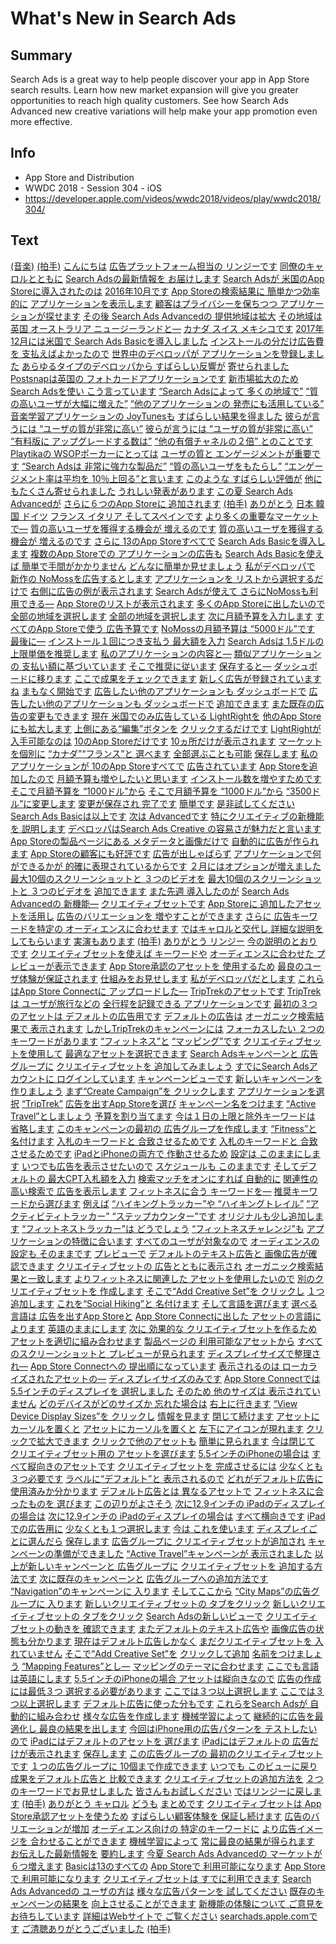 # What's New in Search Ads

## Summary
Search Ads is a great way to help people discover your app in App Store search results. Learn how new market expansion will give you greater opportunities to reach high quality customers. See how Search Ads Advanced new creative variations will help make your app promotion even more effective.

## Info
* App Store and Distribution
* WWDC 2018 - Session 304 - iOS
* https://developer.apple.com/videos/wwdc2018/videos/play/wwdc2018/304/

## Text
 [(音楽)](https://developer.apple.com/videos/wwdc2018/videos/play/wwdc2018/304/?time=7) [(拍手)](https://developer.apple.com/videos/wwdc2018/videos/play/wwdc2018/304/?time=18) [こんにちは](https://developer.apple.com/videos/wwdc2018/videos/play/wwdc2018/304/?time=21) [広告プラットフォーム担当の
リンジーです](https://developer.apple.com/videos/wwdc2018/videos/play/wwdc2018/304/?time=24) [同僚のキャロルとともに](https://developer.apple.com/videos/wwdc2018/videos/play/wwdc2018/304/?time=26) [Search Adsの最新情報を
お届けします](https://developer.apple.com/videos/wwdc2018/videos/play/wwdc2018/304/?time=29) [Search Adsが
米国のApp Storeに導入されたのは](https://developer.apple.com/videos/wwdc2018/videos/play/wwdc2018/304/?time=34) [2016年10月です](https://developer.apple.com/videos/wwdc2018/videos/play/wwdc2018/304/?time=37) [App Storeの検索結果に
簡単かつ効率的に](https://developer.apple.com/videos/wwdc2018/videos/play/wwdc2018/304/?time=39) [アプリケーションを表示します](https://developer.apple.com/videos/wwdc2018/videos/play/wwdc2018/304/?time=42) [顧客はプライバシーを保ちつつ
アプリケーションが探せます](https://developer.apple.com/videos/wwdc2018/videos/play/wwdc2018/304/?time=45) [その後 Search Ads Advancedの
提供地域は拡大](https://developer.apple.com/videos/wwdc2018/videos/play/wwdc2018/304/?time=52) [その地域は英国 オーストラリア
ニュージーランドと―](https://developer.apple.com/videos/wwdc2018/videos/play/wwdc2018/304/?time=56) [カナダ スイス メキシコです](https://developer.apple.com/videos/wwdc2018/videos/play/wwdc2018/304/?time=60) [2017年12月には米国で
Search Ads Basicを導入しました](https://developer.apple.com/videos/wwdc2018/videos/play/wwdc2018/304/?time=66) [インストールの分だけ広告費を
支払えばよかったので](https://developer.apple.com/videos/wwdc2018/videos/play/wwdc2018/304/?time=72) [世界中のデベロッパが
アプリケーションを登録しました](https://developer.apple.com/videos/wwdc2018/videos/play/wwdc2018/304/?time=77) [あらゆるタイプのデベロッパから
すばらしい反響が](https://developer.apple.com/videos/wwdc2018/videos/play/wwdc2018/304/?time=83) [寄せられました](https://developer.apple.com/videos/wwdc2018/videos/play/wwdc2018/304/?time=86) [Postsnapは英国の
フォトカードアプリケーションです](https://developer.apple.com/videos/wwdc2018/videos/play/wwdc2018/304/?time=90) [新市場拡大のため](https://developer.apple.com/videos/wwdc2018/videos/play/wwdc2018/304/?time=94) [Search Adsを使い
こう言っています](https://developer.apple.com/videos/wwdc2018/videos/play/wwdc2018/304/?time=96) [“Search Adsによって
多くの地域で”](https://developer.apple.com/videos/wwdc2018/videos/play/wwdc2018/304/?time=99) [“質の高いユーザが大幅に増えた”](https://developer.apple.com/videos/wwdc2018/videos/play/wwdc2018/304/?time=102) [“他のアプリケーションの
発売にも活用している”](https://developer.apple.com/videos/wwdc2018/videos/play/wwdc2018/304/?time=106) [音楽学習アプリケーションの
JoyTunesも](https://developer.apple.com/videos/wwdc2018/videos/play/wwdc2018/304/?time=113) [すばらしい結果を得ました](https://developer.apple.com/videos/wwdc2018/videos/play/wwdc2018/304/?time=116) [彼らが言うには
“ユーザの質が非常に高い”](https://developer.apple.com/videos/wwdc2018/videos/play/wwdc2018/304/?time=118) [彼らが言うには
“ユーザの質が非常に高い”](https://developer.apple.com/videos/wwdc2018/videos/play/wwdc2018/304/?time=118) [“有料版に
アップグレードする数は”](https://developer.apple.com/videos/wwdc2018/videos/play/wwdc2018/304/?time=121) [“他の有償チャネルの２倍”
とのことです](https://developer.apple.com/videos/wwdc2018/videos/play/wwdc2018/304/?time=125) [Playtikaの
WSOPポーカーにとっては](https://developer.apple.com/videos/wwdc2018/videos/play/wwdc2018/304/?time=130) [ユーザの質と
エンゲージメントが重要です](https://developer.apple.com/videos/wwdc2018/videos/play/wwdc2018/304/?time=133) [“Search Adsは
非常に強力な製品だ”](https://developer.apple.com/videos/wwdc2018/videos/play/wwdc2018/304/?time=136) [“質の高いユーザをもたらし”](https://developer.apple.com/videos/wwdc2018/videos/play/wwdc2018/304/?time=140) [“エンゲージメント率は平均を
10％上回る”と言います](https://developer.apple.com/videos/wwdc2018/videos/play/wwdc2018/304/?time=142) [このような すばらしい評価が](https://developer.apple.com/videos/wwdc2018/videos/play/wwdc2018/304/?time=148) [他にもたくさん寄せられました](https://developer.apple.com/videos/wwdc2018/videos/play/wwdc2018/304/?time=151) [うれしい発表があります](https://developer.apple.com/videos/wwdc2018/videos/play/wwdc2018/304/?time=156) [この夏 Search Ads Advancedが](https://developer.apple.com/videos/wwdc2018/videos/play/wwdc2018/304/?time=159) [さらに６つのApp Storeに
追加されます](https://developer.apple.com/videos/wwdc2018/videos/play/wwdc2018/304/?time=161) [(拍手)](https://developer.apple.com/videos/wwdc2018/videos/play/wwdc2018/304/?time=165) [ありがとう](https://developer.apple.com/videos/wwdc2018/videos/play/wwdc2018/304/?time=167) [日本 韓国 ドイツ](https://developer.apple.com/videos/wwdc2018/videos/play/wwdc2018/304/?time=169) [フランス イタリア
そしてスペインです](https://developer.apple.com/videos/wwdc2018/videos/play/wwdc2018/304/?time=172) [より多くの重要なマーケットで―](https://developer.apple.com/videos/wwdc2018/videos/play/wwdc2018/304/?time=174) [質の高いユーザを獲得する機会が
増えるのです](https://developer.apple.com/videos/wwdc2018/videos/play/wwdc2018/304/?time=178) [質の高いユーザを獲得する機会が
増えるのです](https://developer.apple.com/videos/wwdc2018/videos/play/wwdc2018/304/?time=178) [さらに 13のApp Storeすべてで](https://developer.apple.com/videos/wwdc2018/videos/play/wwdc2018/304/?time=184) [Search Ads Basicを導入します](https://developer.apple.com/videos/wwdc2018/videos/play/wwdc2018/304/?time=188) [複数のApp Storeでの
アプリケーションの広告も](https://developer.apple.com/videos/wwdc2018/videos/play/wwdc2018/304/?time=195) [Search Ads Basicを使えば
簡単で手間がかかりません](https://developer.apple.com/videos/wwdc2018/videos/play/wwdc2018/304/?time=200) [どんなに簡単か見せましょう](https://developer.apple.com/videos/wwdc2018/videos/play/wwdc2018/304/?time=206) [私がデベロッパで](https://developer.apple.com/videos/wwdc2018/videos/play/wwdc2018/304/?time=210) [新作の NoMossを広告するとします](https://developer.apple.com/videos/wwdc2018/videos/play/wwdc2018/304/?time=212) [アプリケーションを
リストから選択するだけで](https://developer.apple.com/videos/wwdc2018/videos/play/wwdc2018/304/?time=216) [右側に広告の例が表示されます](https://developer.apple.com/videos/wwdc2018/videos/play/wwdc2018/304/?time=222) [Search Adsが使えて
さらにNoMossも利用できる―](https://developer.apple.com/videos/wwdc2018/videos/play/wwdc2018/304/?time=226) [App Storeのリストが表示されます](https://developer.apple.com/videos/wwdc2018/videos/play/wwdc2018/304/?time=230) [多くのApp Storeに出したいので](https://developer.apple.com/videos/wwdc2018/videos/play/wwdc2018/304/?time=235) [全部の地域を選択します](https://developer.apple.com/videos/wwdc2018/videos/play/wwdc2018/304/?time=238) [全部の地域を選択します](https://developer.apple.com/videos/wwdc2018/videos/play/wwdc2018/304/?time=238) [次に月額予算を入力します](https://developer.apple.com/videos/wwdc2018/videos/play/wwdc2018/304/?time=243) [すべてのApp Storeで使う
広告予算です](https://developer.apple.com/videos/wwdc2018/videos/play/wwdc2018/304/?time=246) [NoMossの月額予算は
“5000ドル”です](https://developer.apple.com/videos/wwdc2018/videos/play/wwdc2018/304/?time=251) [最後に―](https://developer.apple.com/videos/wwdc2018/videos/play/wwdc2018/304/?time=256) [インストール１回につき支払う
最大額を入力](https://developer.apple.com/videos/wwdc2018/videos/play/wwdc2018/304/?time=258) [Search Adsは
1.5ドルの上限単価を推奨します](https://developer.apple.com/videos/wwdc2018/videos/play/wwdc2018/304/?time=263) [私のアプリケーションの内容と―](https://developer.apple.com/videos/wwdc2018/videos/play/wwdc2018/304/?time=268) [類似アプリケーションの
支払い額に基づいています](https://developer.apple.com/videos/wwdc2018/videos/play/wwdc2018/304/?time=270) [そこで推奨に従います](https://developer.apple.com/videos/wwdc2018/videos/play/wwdc2018/304/?time=274) [保存すると―](https://developer.apple.com/videos/wwdc2018/videos/play/wwdc2018/304/?time=277) [ダッシュボードに移ります](https://developer.apple.com/videos/wwdc2018/videos/play/wwdc2018/304/?time=280) [ここで成果をチェックできます](https://developer.apple.com/videos/wwdc2018/videos/play/wwdc2018/304/?time=282) [新しく広告が登録されていますね](https://developer.apple.com/videos/wwdc2018/videos/play/wwdc2018/304/?time=288) [まもなく開始です](https://developer.apple.com/videos/wwdc2018/videos/play/wwdc2018/304/?time=292) [広告したい他のアプリケーションも
ダッシュボードで](https://developer.apple.com/videos/wwdc2018/videos/play/wwdc2018/304/?time=297) [広告したい他のアプリケーションも
ダッシュボードで](https://developer.apple.com/videos/wwdc2018/videos/play/wwdc2018/304/?time=297) [追加できます](https://developer.apple.com/videos/wwdc2018/videos/play/wwdc2018/304/?time=301) [また既存の広告の変更もできます](https://developer.apple.com/videos/wwdc2018/videos/play/wwdc2018/304/?time=302) [現在 米国でのみ広告している
LightRightを](https://developer.apple.com/videos/wwdc2018/videos/play/wwdc2018/304/?time=307) [他のApp Storeにも拡大します](https://developer.apple.com/videos/wwdc2018/videos/play/wwdc2018/304/?time=311) [上側にある“編集”ボタンを](https://developer.apple.com/videos/wwdc2018/videos/play/wwdc2018/304/?time=314) [クリックするだけです](https://developer.apple.com/videos/wwdc2018/videos/play/wwdc2018/304/?time=317) [LightRightが入手可能なのは](https://developer.apple.com/videos/wwdc2018/videos/play/wwdc2018/304/?time=320) [10のApp Storeだけです](https://developer.apple.com/videos/wwdc2018/videos/play/wwdc2018/304/?time=323) [10ヵ所だけが表示されます](https://developer.apple.com/videos/wwdc2018/videos/play/wwdc2018/304/?time=326) [マーケットを個別に](https://developer.apple.com/videos/wwdc2018/videos/play/wwdc2018/304/?time=329) [“カナダ”“フランス”と
選べます](https://developer.apple.com/videos/wwdc2018/videos/play/wwdc2018/304/?time=332) [全部選ぶことも可能](https://developer.apple.com/videos/wwdc2018/videos/play/wwdc2018/304/?time=334) [保存します](https://developer.apple.com/videos/wwdc2018/videos/play/wwdc2018/304/?time=337) [私のアプリケーションが
10のApp Storeすべてで](https://developer.apple.com/videos/wwdc2018/videos/play/wwdc2018/304/?time=341) [広告されています](https://developer.apple.com/videos/wwdc2018/videos/play/wwdc2018/304/?time=344) [App Storeを追加したので](https://developer.apple.com/videos/wwdc2018/videos/play/wwdc2018/304/?time=350) [月額予算も増やしたいと思います](https://developer.apple.com/videos/wwdc2018/videos/play/wwdc2018/304/?time=353) [インストール数を増やすためです](https://developer.apple.com/videos/wwdc2018/videos/play/wwdc2018/304/?time=356) [そこで月額予算を
“1000ドル”から](https://developer.apple.com/videos/wwdc2018/videos/play/wwdc2018/304/?time=358) [そこで月額予算を
“1000ドル”から](https://developer.apple.com/videos/wwdc2018/videos/play/wwdc2018/304/?time=358) [“3500ドル”に変更します](https://developer.apple.com/videos/wwdc2018/videos/play/wwdc2018/304/?time=362) [変更が保存され 完了です](https://developer.apple.com/videos/wwdc2018/videos/play/wwdc2018/304/?time=367) [簡単です](https://developer.apple.com/videos/wwdc2018/videos/play/wwdc2018/304/?time=371) [是非試してください](https://developer.apple.com/videos/wwdc2018/videos/play/wwdc2018/304/?time=372) [Search Ads Basicは以上です](https://developer.apple.com/videos/wwdc2018/videos/play/wwdc2018/304/?time=376) [次は Advancedです](https://developer.apple.com/videos/wwdc2018/videos/play/wwdc2018/304/?time=379) [特にクリエイティブの新機能を
説明します](https://developer.apple.com/videos/wwdc2018/videos/play/wwdc2018/304/?time=381) [デベロッパはSearch Ads Creative
の容易さが魅力だと言います](https://developer.apple.com/videos/wwdc2018/videos/play/wwdc2018/304/?time=388) [App Storeの製品ページにある
メタデータと画像だけで](https://developer.apple.com/videos/wwdc2018/videos/play/wwdc2018/304/?time=391) [自動的に広告が作られます](https://developer.apple.com/videos/wwdc2018/videos/play/wwdc2018/304/?time=396) [App Storeの顧客にも好評です](https://developer.apple.com/videos/wwdc2018/videos/play/wwdc2018/304/?time=400) [広告が出しゃばらず](https://developer.apple.com/videos/wwdc2018/videos/play/wwdc2018/304/?time=403) [アプリケーションで何ができるかが
的確に表現されているからです](https://developer.apple.com/videos/wwdc2018/videos/play/wwdc2018/304/?time=405) [２月にはオプションが増えました](https://developer.apple.com/videos/wwdc2018/videos/play/wwdc2018/304/?time=412) [最大10個のスクリーンショットと
３つのビデオを](https://developer.apple.com/videos/wwdc2018/videos/play/wwdc2018/304/?time=416) [最大10個のスクリーンショットと
３つのビデオを](https://developer.apple.com/videos/wwdc2018/videos/play/wwdc2018/304/?time=416) [追加できます](https://developer.apple.com/videos/wwdc2018/videos/play/wwdc2018/304/?time=420) [また先週 導入したのが](https://developer.apple.com/videos/wwdc2018/videos/play/wwdc2018/304/?time=423) [Search Ads Advancedの
新機能―](https://developer.apple.com/videos/wwdc2018/videos/play/wwdc2018/304/?time=426) [クリエイティブセットです](https://developer.apple.com/videos/wwdc2018/videos/play/wwdc2018/304/?time=429) [App Storeに
追加したアセットを活用し](https://developer.apple.com/videos/wwdc2018/videos/play/wwdc2018/304/?time=430) [広告のバリエーションを
増やすことができます](https://developer.apple.com/videos/wwdc2018/videos/play/wwdc2018/304/?time=434) [さらに 広告キーワードを特定の
オーディエンスに合わせます](https://developer.apple.com/videos/wwdc2018/videos/play/wwdc2018/304/?time=438) [ではキャロルと交代し
詳細な説明をしてもらいます](https://developer.apple.com/videos/wwdc2018/videos/play/wwdc2018/304/?time=444) [実演もあります](https://developer.apple.com/videos/wwdc2018/videos/play/wwdc2018/304/?time=449) [(拍手)](https://developer.apple.com/videos/wwdc2018/videos/play/wwdc2018/304/?time=451) [ありがとう リンジー](https://developer.apple.com/videos/wwdc2018/videos/play/wwdc2018/304/?time=459) [今の説明のとおりです](https://developer.apple.com/videos/wwdc2018/videos/play/wwdc2018/304/?time=462) [クリエイティブセットを使えば
キーワードや](https://developer.apple.com/videos/wwdc2018/videos/play/wwdc2018/304/?time=465) [オーディエンスに合わせた
プレビューが表示できます](https://developer.apple.com/videos/wwdc2018/videos/play/wwdc2018/304/?time=468) [App Store承認のアセットを
使用するため](https://developer.apple.com/videos/wwdc2018/videos/play/wwdc2018/304/?time=473) [最良のユーザ体験が保証されます](https://developer.apple.com/videos/wwdc2018/videos/play/wwdc2018/304/?time=476) [仕組みをお見せします](https://developer.apple.com/videos/wwdc2018/videos/play/wwdc2018/304/?time=480) [私がデベロッパだとします](https://developer.apple.com/videos/wwdc2018/videos/play/wwdc2018/304/?time=483) [これらはApp Store Connectに
アップロードした―](https://developer.apple.com/videos/wwdc2018/videos/play/wwdc2018/304/?time=486) [TripTrekのアセットです](https://developer.apple.com/videos/wwdc2018/videos/play/wwdc2018/304/?time=489) [TripTrekは
ユーザが旅行などの](https://developer.apple.com/videos/wwdc2018/videos/play/wwdc2018/304/?time=492) [全行程を記録できる
アプリケーションです](https://developer.apple.com/videos/wwdc2018/videos/play/wwdc2018/304/?time=495) [最初の３つのアセットは
デフォルトの広告用です](https://developer.apple.com/videos/wwdc2018/videos/play/wwdc2018/304/?time=500) [デフォルトの広告は](https://developer.apple.com/videos/wwdc2018/videos/play/wwdc2018/304/?time=504) [オーガニック検索結果で
表示されます](https://developer.apple.com/videos/wwdc2018/videos/play/wwdc2018/304/?time=506) [しかしTripTrekのキャンペーンには](https://developer.apple.com/videos/wwdc2018/videos/play/wwdc2018/304/?time=508) [フォーカスしたい
２つのキーワードがあります](https://developer.apple.com/videos/wwdc2018/videos/play/wwdc2018/304/?time=511) [“フィットネス”と](https://developer.apple.com/videos/wwdc2018/videos/play/wwdc2018/304/?time=516) [“マッピング”です](https://developer.apple.com/videos/wwdc2018/videos/play/wwdc2018/304/?time=519) [クリエイティブセットを使用して](https://developer.apple.com/videos/wwdc2018/videos/play/wwdc2018/304/?time=523) [最適なアセットを選択できます](https://developer.apple.com/videos/wwdc2018/videos/play/wwdc2018/304/?time=525) [Search Adsキャンペーンと
広告グループに](https://developer.apple.com/videos/wwdc2018/videos/play/wwdc2018/304/?time=528) [クリエイティブセットを
追加してみましょう](https://developer.apple.com/videos/wwdc2018/videos/play/wwdc2018/304/?time=531) [すでにSearch Adsアカウントに
ログインしています](https://developer.apple.com/videos/wwdc2018/videos/play/wwdc2018/304/?time=546) [キャンペーンビューです](https://developer.apple.com/videos/wwdc2018/videos/play/wwdc2018/304/?time=550) [新しいキャンペーンを作りましょう](https://developer.apple.com/videos/wwdc2018/videos/play/wwdc2018/304/?time=552) [まず“Create Campaign”を
クリックします](https://developer.apple.com/videos/wwdc2018/videos/play/wwdc2018/304/?time=557) [アプリケーションを選択](https://developer.apple.com/videos/wwdc2018/videos/play/wwdc2018/304/?time=562) [“TripTrek”](https://developer.apple.com/videos/wwdc2018/videos/play/wwdc2018/304/?time=564) [広告を出すApp Storeを選び](https://developer.apple.com/videos/wwdc2018/videos/play/wwdc2018/304/?time=567) [キャンペーン名をつけます](https://developer.apple.com/videos/wwdc2018/videos/play/wwdc2018/304/?time=570) [“Active Travel”としましょう](https://developer.apple.com/videos/wwdc2018/videos/play/wwdc2018/304/?time=573) [予算を割り当てます](https://developer.apple.com/videos/wwdc2018/videos/play/wwdc2018/304/?time=582) [今は１日の上限と除外キーワードは
省略します](https://developer.apple.com/videos/wwdc2018/videos/play/wwdc2018/304/?time=584) [このキャンペーンの最初の
広告グループを作成します](https://developer.apple.com/videos/wwdc2018/videos/play/wwdc2018/304/?time=591) [“Fitness”と名付けます](https://developer.apple.com/videos/wwdc2018/videos/play/wwdc2018/304/?time=595) [入札のキーワードと
合致させるためです](https://developer.apple.com/videos/wwdc2018/videos/play/wwdc2018/304/?time=598) [入札のキーワードと
合致させるためです](https://developer.apple.com/videos/wwdc2018/videos/play/wwdc2018/304/?time=598) [iPadとiPhoneの両方で
作動させるため](https://developer.apple.com/videos/wwdc2018/videos/play/wwdc2018/304/?time=602) [設定は このままにします](https://developer.apple.com/videos/wwdc2018/videos/play/wwdc2018/304/?time=606) [いつでも広告を表示させたいので](https://developer.apple.com/videos/wwdc2018/videos/play/wwdc2018/304/?time=609) [スケジュールも このままです](https://developer.apple.com/videos/wwdc2018/videos/play/wwdc2018/304/?time=613) [そしてデフォルトの
最大CPT入札額を入力](https://developer.apple.com/videos/wwdc2018/videos/play/wwdc2018/304/?time=616) [検索マッチをオンにすれば
自動的に](https://developer.apple.com/videos/wwdc2018/videos/play/wwdc2018/304/?time=623) [関連性の高い検索で
広告を表示します](https://developer.apple.com/videos/wwdc2018/videos/play/wwdc2018/304/?time=626) [フィットネスに合う
キーワードを―](https://developer.apple.com/videos/wwdc2018/videos/play/wwdc2018/304/?time=631) [推奨キーワードから選びます](https://developer.apple.com/videos/wwdc2018/videos/play/wwdc2018/304/?time=635) [例えば](https://developer.apple.com/videos/wwdc2018/videos/play/wwdc2018/304/?time=638) [“ハイキングトラッカー”や
“ハイキングトレイル”](https://developer.apple.com/videos/wwdc2018/videos/play/wwdc2018/304/?time=639) [“アクティビティトラッカー”
“ステップカウンター”です](https://developer.apple.com/videos/wwdc2018/videos/play/wwdc2018/304/?time=643) [オリジナルも少し追加します](https://developer.apple.com/videos/wwdc2018/videos/play/wwdc2018/304/?time=646) [“フィットネストラッカー”は
どうでしょう](https://developer.apple.com/videos/wwdc2018/videos/play/wwdc2018/304/?time=648) [“フィットネスチャレンジ”も](https://developer.apple.com/videos/wwdc2018/videos/play/wwdc2018/304/?time=651) [アプリケーションの特徴に合います](https://developer.apple.com/videos/wwdc2018/videos/play/wwdc2018/304/?time=654) [すべてのユーザが対象なので](https://developer.apple.com/videos/wwdc2018/videos/play/wwdc2018/304/?time=660) [オーディエンスの設定も
そのままです](https://developer.apple.com/videos/wwdc2018/videos/play/wwdc2018/304/?time=662) [プレビューで](https://developer.apple.com/videos/wwdc2018/videos/play/wwdc2018/304/?time=669) [デフォルトのテキスト広告と
画像広告が確認できます](https://developer.apple.com/videos/wwdc2018/videos/play/wwdc2018/304/?time=671) [クリエイティブセットの
広告とともに表示され](https://developer.apple.com/videos/wwdc2018/videos/play/wwdc2018/304/?time=675) [オーガニック検索結果と一致します](https://developer.apple.com/videos/wwdc2018/videos/play/wwdc2018/304/?time=678) [よりフィットネスに関連した
アセットを使用したいので](https://developer.apple.com/videos/wwdc2018/videos/play/wwdc2018/304/?time=684) [別のクリエイティブセットを
作成します](https://developer.apple.com/videos/wwdc2018/videos/play/wwdc2018/304/?time=690) [そこで“Add Creative Set”を
クリックし](https://developer.apple.com/videos/wwdc2018/videos/play/wwdc2018/304/?time=692) [１つ追加します](https://developer.apple.com/videos/wwdc2018/videos/play/wwdc2018/304/?time=696) [これを“Social Hiking”と
名付けます](https://developer.apple.com/videos/wwdc2018/videos/play/wwdc2018/304/?time=700) [そして言語を選びます](https://developer.apple.com/videos/wwdc2018/videos/play/wwdc2018/304/?time=705) [選べる言語は
広告を出すApp Storeと](https://developer.apple.com/videos/wwdc2018/videos/play/wwdc2018/304/?time=708) [App Store Connectに出した
アセットの言語によります](https://developer.apple.com/videos/wwdc2018/videos/play/wwdc2018/304/?time=712) [英語のままにします](https://developer.apple.com/videos/wwdc2018/videos/play/wwdc2018/304/?time=717) [次に 効果的な
クリエイティブセットを作るため](https://developer.apple.com/videos/wwdc2018/videos/play/wwdc2018/304/?time=720) [アセットを適切に組み合わせます](https://developer.apple.com/videos/wwdc2018/videos/play/wwdc2018/304/?time=723) [製品ページの
利用可能なアセットから](https://developer.apple.com/videos/wwdc2018/videos/play/wwdc2018/304/?time=727) [すべてのスクリーンショットと
プレビューが見られます](https://developer.apple.com/videos/wwdc2018/videos/play/wwdc2018/304/?time=730) [ディスプレイサイズで整理され―](https://developer.apple.com/videos/wwdc2018/videos/play/wwdc2018/304/?time=734) [App Store Connectへの
提出順になっています](https://developer.apple.com/videos/wwdc2018/videos/play/wwdc2018/304/?time=739) [表示されるのは
ローカライズされたアセットの―](https://developer.apple.com/videos/wwdc2018/videos/play/wwdc2018/304/?time=744) [ディスプレイサイズのみです](https://developer.apple.com/videos/wwdc2018/videos/play/wwdc2018/304/?time=748) [App Store Connectでは](https://developer.apple.com/videos/wwdc2018/videos/play/wwdc2018/304/?time=751) [5.5インチのディスプレイを
選択しました](https://developer.apple.com/videos/wwdc2018/videos/play/wwdc2018/304/?time=752) [そのため 他のサイズは
表示されていません](https://developer.apple.com/videos/wwdc2018/videos/play/wwdc2018/304/?time=756) [どのデバイスがどのサイズか
忘れた場合は](https://developer.apple.com/videos/wwdc2018/videos/play/wwdc2018/304/?time=762) [右上に行きます](https://developer.apple.com/videos/wwdc2018/videos/play/wwdc2018/304/?time=767) [“View Device Display Sizes”を
クリックし](https://developer.apple.com/videos/wwdc2018/videos/play/wwdc2018/304/?time=770) [情報を見ます](https://developer.apple.com/videos/wwdc2018/videos/play/wwdc2018/304/?time=773) [閉じて続けます](https://developer.apple.com/videos/wwdc2018/videos/play/wwdc2018/304/?time=776) [アセットにカーソルを置くと](https://developer.apple.com/videos/wwdc2018/videos/play/wwdc2018/304/?time=779) [アセットにカーソルを置くと](https://developer.apple.com/videos/wwdc2018/videos/play/wwdc2018/304/?time=779) [左下にアイコンが現れます](https://developer.apple.com/videos/wwdc2018/videos/play/wwdc2018/304/?time=781) [クリックで拡大できます](https://developer.apple.com/videos/wwdc2018/videos/play/wwdc2018/304/?time=784) [クリックで他のアセットも](https://developer.apple.com/videos/wwdc2018/videos/play/wwdc2018/304/?time=788) [簡単に見られます](https://developer.apple.com/videos/wwdc2018/videos/play/wwdc2018/304/?time=791) [今は閉じて](https://developer.apple.com/videos/wwdc2018/videos/play/wwdc2018/304/?time=796) [クリエイティブセット用の
アセットを選びます](https://developer.apple.com/videos/wwdc2018/videos/play/wwdc2018/304/?time=797) [5.5インチのiPhoneの場合は](https://developer.apple.com/videos/wwdc2018/videos/play/wwdc2018/304/?time=803) [すべて縦向きのアセットです](https://developer.apple.com/videos/wwdc2018/videos/play/wwdc2018/304/?time=806) [クリエイティブセットを
完成させるには](https://developer.apple.com/videos/wwdc2018/videos/play/wwdc2018/304/?time=808) [少なくとも３つ必要です](https://developer.apple.com/videos/wwdc2018/videos/play/wwdc2018/304/?time=811) [ラベルに“デフォルト”と
表示されるので](https://developer.apple.com/videos/wwdc2018/videos/play/wwdc2018/304/?time=815) [どれがデフォルト広告に
使用済みか分かります](https://developer.apple.com/videos/wwdc2018/videos/play/wwdc2018/304/?time=820) [デフォルト広告とは
異なるアセットで](https://developer.apple.com/videos/wwdc2018/videos/play/wwdc2018/304/?time=825) [フィットネスに合ったものを
選びます](https://developer.apple.com/videos/wwdc2018/videos/play/wwdc2018/304/?time=828) [この辺りがよさそう](https://developer.apple.com/videos/wwdc2018/videos/play/wwdc2018/304/?time=833) [次に12.9インチの
iPadのディスプレイの場合は](https://developer.apple.com/videos/wwdc2018/videos/play/wwdc2018/304/?time=837) [次に12.9インチの
iPadのディスプレイの場合は](https://developer.apple.com/videos/wwdc2018/videos/play/wwdc2018/304/?time=837) [すべて横向きです](https://developer.apple.com/videos/wwdc2018/videos/play/wwdc2018/304/?time=841) [iPadでの広告用に](https://developer.apple.com/videos/wwdc2018/videos/play/wwdc2018/304/?time=843) [少なくとも１つ選択します](https://developer.apple.com/videos/wwdc2018/videos/play/wwdc2018/304/?time=846) [今は これを使います](https://developer.apple.com/videos/wwdc2018/videos/play/wwdc2018/304/?time=850) [ディスプレイごとに選んだら](https://developer.apple.com/videos/wwdc2018/videos/play/wwdc2018/304/?time=854) [保存します](https://developer.apple.com/videos/wwdc2018/videos/play/wwdc2018/304/?time=857) [広告グループに
クリエイティブセットが追加され](https://developer.apple.com/videos/wwdc2018/videos/play/wwdc2018/304/?time=860) [キャンペーンの準備ができました](https://developer.apple.com/videos/wwdc2018/videos/play/wwdc2018/304/?time=864) [“Active Travel”キャンペーンが
表示されました](https://developer.apple.com/videos/wwdc2018/videos/play/wwdc2018/304/?time=872) [以上が新しいキャンペーンと
広告グループに](https://developer.apple.com/videos/wwdc2018/videos/play/wwdc2018/304/?time=876) [クリエイティブセットを
追加する方法です](https://developer.apple.com/videos/wwdc2018/videos/play/wwdc2018/304/?time=878) [次に既存のキャンペーンと](https://developer.apple.com/videos/wwdc2018/videos/play/wwdc2018/304/?time=882) [広告グループへの追加方法です](https://developer.apple.com/videos/wwdc2018/videos/play/wwdc2018/304/?time=884) [“Navigation”のキャンペーンに
入ります](https://developer.apple.com/videos/wwdc2018/videos/play/wwdc2018/304/?time=888) [そしてここから](https://developer.apple.com/videos/wwdc2018/videos/play/wwdc2018/304/?time=893) [“City Maps”の広告グループに
入ります](https://developer.apple.com/videos/wwdc2018/videos/play/wwdc2018/304/?time=894) [新しいクリエイティブセットの
タブをクリック](https://developer.apple.com/videos/wwdc2018/videos/play/wwdc2018/304/?time=899) [新しいクリエイティブセットの
タブをクリック](https://developer.apple.com/videos/wwdc2018/videos/play/wwdc2018/304/?time=899) [Search Adsの新しいビューで](https://developer.apple.com/videos/wwdc2018/videos/play/wwdc2018/304/?time=904) [クリエイティブセットの動きを
確認できます](https://developer.apple.com/videos/wwdc2018/videos/play/wwdc2018/304/?time=907) [またデフォルトのテキスト広告や](https://developer.apple.com/videos/wwdc2018/videos/play/wwdc2018/304/?time=911) [画像広告の状態も分かります](https://developer.apple.com/videos/wwdc2018/videos/play/wwdc2018/304/?time=913) [現在はデフォルト広告しかなく](https://developer.apple.com/videos/wwdc2018/videos/play/wwdc2018/304/?time=917) [まだクリエイティブセットを
入れていません](https://developer.apple.com/videos/wwdc2018/videos/play/wwdc2018/304/?time=919) [そこで“Add Creative Set”を](https://developer.apple.com/videos/wwdc2018/videos/play/wwdc2018/304/?time=922) [クリックして追加](https://developer.apple.com/videos/wwdc2018/videos/play/wwdc2018/304/?time=925) [名前をつけましょう](https://developer.apple.com/videos/wwdc2018/videos/play/wwdc2018/304/?time=932) [“Mapping Features”とし―](https://developer.apple.com/videos/wwdc2018/videos/play/wwdc2018/304/?time=934) [マッピングのテーマに合わせます](https://developer.apple.com/videos/wwdc2018/videos/play/wwdc2018/304/?time=937) [ここでも言語は英語にします](https://developer.apple.com/videos/wwdc2018/videos/play/wwdc2018/304/?time=942) [5.5インチのiPhoneの場合
アセットは縦向きなので](https://developer.apple.com/videos/wwdc2018/videos/play/wwdc2018/304/?time=947) [広告の作成には最低３つ
選択する必要があります](https://developer.apple.com/videos/wwdc2018/videos/play/wwdc2018/304/?time=951) [ここでは３つ以上選択します](https://developer.apple.com/videos/wwdc2018/videos/play/wwdc2018/304/?time=956) [ここでは３つ以上選択します](https://developer.apple.com/videos/wwdc2018/videos/play/wwdc2018/304/?time=956) [デフォルト広告に使った分もです](https://developer.apple.com/videos/wwdc2018/videos/play/wwdc2018/304/?time=960) [これらをSearch Adsが
自動的に組み合わせ](https://developer.apple.com/videos/wwdc2018/videos/play/wwdc2018/304/?time=963) [様々な広告を作成します](https://developer.apple.com/videos/wwdc2018/videos/play/wwdc2018/304/?time=967) [機械学習によって](https://developer.apple.com/videos/wwdc2018/videos/play/wwdc2018/304/?time=974) [継続的に広告を最適化し
最良の結果を出します](https://developer.apple.com/videos/wwdc2018/videos/play/wwdc2018/304/?time=976) [今回はiPhone用の広告パターンを
テストしたいので](https://developer.apple.com/videos/wwdc2018/videos/play/wwdc2018/304/?time=983) [iPadにはデフォルトのアセットを
選びます](https://developer.apple.com/videos/wwdc2018/videos/play/wwdc2018/304/?time=988) [iPadにはデフォルトの
広告だけが表示されます](https://developer.apple.com/videos/wwdc2018/videos/play/wwdc2018/304/?time=992) [保存します](https://developer.apple.com/videos/wwdc2018/videos/play/wwdc2018/304/?time=998) [この広告グループの
最初のクリエイティブセットです](https://developer.apple.com/videos/wwdc2018/videos/play/wwdc2018/304/?time=999) [１つの広告グループに
10個まで作成できます](https://developer.apple.com/videos/wwdc2018/videos/play/wwdc2018/304/?time=1004) [いつでも このビューに戻り](https://developer.apple.com/videos/wwdc2018/videos/play/wwdc2018/304/?time=1009) [成果をデフォルト広告と
比較できます](https://developer.apple.com/videos/wwdc2018/videos/play/wwdc2018/304/?time=1012) [クリエイティブセットの追加方法を](https://developer.apple.com/videos/wwdc2018/videos/play/wwdc2018/304/?time=1023) [２つのキーワードでお見せしました](https://developer.apple.com/videos/wwdc2018/videos/play/wwdc2018/304/?time=1026) [皆さんもお試しください](https://developer.apple.com/videos/wwdc2018/videos/play/wwdc2018/304/?time=1028) [ではリンジーに戻します](https://developer.apple.com/videos/wwdc2018/videos/play/wwdc2018/304/?time=1031) [(拍手)](https://developer.apple.com/videos/wwdc2018/videos/play/wwdc2018/304/?time=1034) [ありがとう キャロル](https://developer.apple.com/videos/wwdc2018/videos/play/wwdc2018/304/?time=1036) [どうも](https://developer.apple.com/videos/wwdc2018/videos/play/wwdc2018/304/?time=1038) [まとめです](https://developer.apple.com/videos/wwdc2018/videos/play/wwdc2018/304/?time=1041) [クリエイティブセットは
App Store承認アセットを使うため](https://developer.apple.com/videos/wwdc2018/videos/play/wwdc2018/304/?time=1044) [すばらしい顧客体験を
保証し続けます](https://developer.apple.com/videos/wwdc2018/videos/play/wwdc2018/304/?time=1048) [広告のバリエーションが増加](https://developer.apple.com/videos/wwdc2018/videos/play/wwdc2018/304/?time=1052) [オーディエンス向けの
特定のキーワードに](https://developer.apple.com/videos/wwdc2018/videos/play/wwdc2018/304/?time=1054) [より広告イメージを
合わせることができます](https://developer.apple.com/videos/wwdc2018/videos/play/wwdc2018/304/?time=1057) [機械学習によって](https://developer.apple.com/videos/wwdc2018/videos/play/wwdc2018/304/?time=1061) [常に最良の結果が得られます](https://developer.apple.com/videos/wwdc2018/videos/play/wwdc2018/304/?time=1063) [お伝えした最新情報を](https://developer.apple.com/videos/wwdc2018/videos/play/wwdc2018/304/?time=1068) [要約します](https://developer.apple.com/videos/wwdc2018/videos/play/wwdc2018/304/?time=1071) [今夏 Search Ads Advancedの
マーケットが６つ増えます](https://developer.apple.com/videos/wwdc2018/videos/play/wwdc2018/304/?time=1073) [Basicは13のすべての](https://developer.apple.com/videos/wwdc2018/videos/play/wwdc2018/304/?time=1077) [App Storeで
利用可能になります](https://developer.apple.com/videos/wwdc2018/videos/play/wwdc2018/304/?time=1079) [App Storeで
利用可能になります](https://developer.apple.com/videos/wwdc2018/videos/play/wwdc2018/304/?time=1079) [クリエイティブセットは
すでに利用できます](https://developer.apple.com/videos/wwdc2018/videos/play/wwdc2018/304/?time=1083) [Search Ads Advancedの
ユーザの方は](https://developer.apple.com/videos/wwdc2018/videos/play/wwdc2018/304/?time=1085) [様々な広告パターンを
試してください](https://developer.apple.com/videos/wwdc2018/videos/play/wwdc2018/304/?time=1088) [既存のキャンペーンの結果を](https://developer.apple.com/videos/wwdc2018/videos/play/wwdc2018/304/?time=1091) [向上させることができます](https://developer.apple.com/videos/wwdc2018/videos/play/wwdc2018/304/?time=1093) [新機能の体験について
ご意見をお待ちしています](https://developer.apple.com/videos/wwdc2018/videos/play/wwdc2018/304/?time=1098) [詳細はWebサイトで ご覧ください](https://developer.apple.com/videos/wwdc2018/videos/play/wwdc2018/304/?time=1106) [searchads.apple.comです](https://developer.apple.com/videos/wwdc2018/videos/play/wwdc2018/304/?time=1110) [ご清聴ありがとうございました](https://developer.apple.com/videos/wwdc2018/videos/play/wwdc2018/304/?time=1113) [(拍手)](https://developer.apple.com/videos/wwdc2018/videos/play/wwdc2018/304/?time=1117)